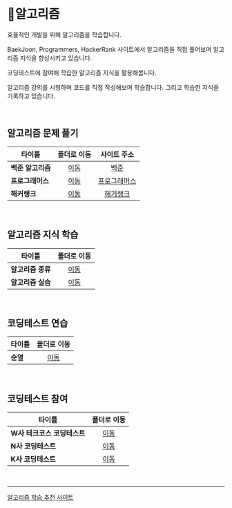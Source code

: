 # 🔶알고리즘
효율적인 개발을 위해 알고리즘을 학습합니다.   

BaekJoon, Programmers, HackerRank 사이트에서 알고리즘을 직접 풀어보며 알고리즘 지식을 향상시키고 있습니다.   

코딩테스트에 참여해 학습한 알고리즘 지식을 활용해봅니다.   

알고리즘 강의를 시청하며 코드를 직접 작성해보며 학습합니다. 그리고 학습한 지식을 기록하고 있습니다.   

<br/>

## 알고리즘 문제 풀기
|타이틀|폴더로 이동|사이트 주소|
|---|:---:|:---:|
|**백준 알고리즘**|[이동](https://github.com/Hschan2/Algorithm-Study/tree/master/BaekJoon)|[백준](https://www.acmicpc.net)|
|**프로그래머스**|[이동](https://github.com/Hschan2/Algorithm-Study/tree/master/Programmers)|[프로그래머스](https://programmers.co.kr/learn/challenges)|
|**해커랭크**|[이동](https://github.com/Hschan2/Algorithm-Study/tree/master/HackerRank/Easy)|[해거랭크](https://www.hackerrank.com/)|

<br/>

## 알고리즘 지식 학습
|타이틀|폴더로 이동|
|---|:---:|
|**알고리즘 종류**|[이동](https://github.com/Hschan2/Algorithm-Study/blob/master/AlgorithmKnowledge)|
|**알고리즘 실습**|[이동](https://github.com/Hschan2/Algorithm-Study/tree/master/AlgorithmPractice)|

<br/>

## 코딩테스트 연습
|타이틀|폴더로 이동|
|---|:---:|
|**순열**|[이동](https://github.com/Hschan2/Algorithm-Study/blob/master/BaekJoon/%EC%BD%94%EB%94%A9%ED%85%8C%EC%8A%A4%ED%8A%B8%EB%8C%80%EB%B9%84/%EC%97%B0%EC%8A%B5/%EC%88%9C%EC%97%B4.js)|

<br/>

## 코딩테스트 참여
|타이틀|폴더로 이동|
|---|:---:|
|**W사 테크코스 코딩테스트**|[이동](https://github.com/Hschan2/Algorithm-Study/tree/master/etc/W%EC%82%AC%20%EC%BD%94%EB%94%A9%ED%85%8C%EC%8A%A4%ED%8A%B8)|
|**N사 코딩테스트**|[이동](https://github.com/Hschan2/Algorithm-Study/tree/master/etc/N%EC%82%AC%20%EC%BD%94%EB%94%A9%ED%85%8C%EC%8A%A4%ED%8A%B8)|
|**K사 코딩테스트**|[이동](https://github.com/Hschan2/Algorithm-Study/tree/master/etc/K%EC%82%AC%20%EC%BD%94%EB%94%A9%ED%85%8C%EC%8A%A4%ED%8A%B8)|

<br/>
<hr/>
   
[알고리즘 학습 추천 사이트](https://github.com/Hschan2/Algorithm-Study/blob/master/Algorithm%20Study%20Sites.md)

<!-- ## 🔶알고리즘 문제풀기
### 백준의 알고리즘
* 입출력과 사칙연산 [Link](https://www.acmicpc.net/step/1)
* if문 [Link](https://www.acmicpc.net/step/4)
* for문 [Link](https://www.acmicpc.net/step/3)
* while문 [Link](https://www.acmicpc.net/step/2)
* 실습 1 [Link](https://www.acmicpc.net/step/48)
* 1차원 배열 [Link](https://www.acmicpc.net/step/6)
* 함수 [Link](https://www.acmicpc.net/step/5)
* 문자열 [Link](https://www.acmicpc.net/step/7)
* 수학 1 [Link](https://www.acmicpc.net/step/8)
* 수학 2 [Link](https://www.acmicpc.net/step/10)
* 재귀 [Link](https://www.acmicpc.net/step/19)
* 백준 알고리즘 필수 문제 [Link](https://github.com/Hschan2/Algorithm-Study/tree/master/BaekJoon/%EB%B0%B1%EC%A4%80%20%ED%95%84%EC%88%98%20%EC%BD%94%EC%8A%A4)
    * [그 외](https://github.com/Hschan2/Algorithm-Study/tree/master/BaekJoon/%EB%B0%B1%EC%A4%80%20%ED%95%84%EC%88%98%20%EB%AC%B8%EC%A0%9C/%EA%B7%B8%20%EC%99%B8)
    * [그래프]()
    * [그리디]()
    * [동적 프로그래밍](https://github.com/Hschan2/Algorithm-Study/tree/master/BaekJoon/%EB%B0%B1%EC%A4%80%20%ED%95%84%EC%88%98%20%EB%AC%B8%EC%A0%9C/%EB%8F%99%EC%A0%81%ED%94%84%EB%A1%9C%EA%B7%B8%EB%9E%98%EB%B0%8D)
    * [분할 정복](https://github.com/Hschan2/Algorithm-Study/tree/master/BaekJoon/%EB%B0%B1%EC%A4%80%20%ED%95%84%EC%88%98%20%EB%AC%B8%EC%A0%9C/%EB%B6%84%ED%95%A0%EC%A0%95%EB%B3%B5)
    * [완전 탐색]()
    * [이분 탐색 및 삼분 탐색]()
    * [입출력](https://github.com/Hschan2/Algorithm-Study/tree/master/BaekJoon/%EB%B0%B1%EC%A4%80%20%ED%95%84%EC%88%98%20%EC%BD%94%EC%8A%A4/%EC%9E%85%EC%B6%9C%EB%A0%A5)

### 프로그래머스 [Link](https://programmers.co.kr/learn/challenges)
* LEVEL 1 단계 46개 문제 해결
* LEVEL 2 단계 16개 문제 해결

### 해커랭크 [Link](https://www.hackerrank.com/)
* Easy 단계

## ⭐코딩테스트
* NTEST (N사 코딩테스트) [Link](https://github.com/Hschan2/Algorithm-Study/blob/master/etc/NTEST.js)
* TEST1 (K사 코딩테스트) [Link](https://github.com/Hschan2/Algorithm-Study/blob/master/etc/TEST1.js)
* KCTest (K사 자회사 코딩테스트) [Link](https://github.com/Hschan2/Algorithm-Study/blob/master/etc/KCTest.js)
* NetTest (N사 코딩테스트) [Link](https://github.com/Hschan2/Algorithm-Study/blob/master/etc/NetTest.js)
* WaTest_1 (W사 테크코스 코딩테스트) [Link](https://github.com/Hschan2/Algorithm-Study/blob/master/etc/WaTest_1.js)
* WaTest_2 (W사 테크코스 코딩테스트) [Link](https://github.com/Hschan2/Algorithm-Study/blob/master/etc/WaTest_2.js)
* WaTest_3 (W사 테크코스 코딩테스트) [Link](https://github.com/Hschan2/Algorithm-Study/blob/master/etc/WaTest_3.js)
* WaTest_4 (W사 테크코스 코딩테스트) [Link](https://github.com/Hschan2/Algorithm-Study/blob/master/etc/WaTest_4.js)

## 💡알고리즘 지식
* Bellman-Ford Algorithm (벨만 포드 알고리즘) [Link](https://github.com/Hschan2/Algorithm-Study/blob/master/AlgorithmKnowledge/Bellman-Ford%20Algorithm.js)
* Greedy (그리디 알고리즘) [Link](https://github.com/Hschan2/Algorithm-Study/blob/master/AlgorithmKnowledge/Greedy.js)
* Priority Queue (우선 순위 큐) [Link](https://github.com/Hschan2/Algorithm-Study/blob/master/AlgorithmKnowledge/Priority%20Queue.py)
* Search Algorithm (탐색 알고리즘) [Link](https://github.com/Hschan2/Algorithm-Study/blob/master/AlgorithmKnowledge/SearchAlgorithm.js)
* Tree Algorithm (트리 알고리즘) [Link](https://github.com/Hschan2/Algorithm-Study/blob/master/AlgorithmKnowledge/TreeAlgorithm.md)
* Dijkstra Algorithm (다익스트라 알고리즘) [Link](https://github.com/Hschan2/Algorithm-Study/blob/master/AlgorithmKnowledge/Dijkstra%20Algorithm.md)

## 💎알고리즘 실습
* 이진 탐색 (Java) [Link](https://github.com/Hschan2/Algorithm-Study/tree/master/AlgorithmPractice/binarysearch)
* 다익스트라 알고리즘 (Java) [Link](https://github.com/Hschan2/Algorithm-Study/blob/master/AlgorithmPractice/Dijkstra%20Algorithm.java)
* 다익스트라 알고리즘 (Javascript) [Link](https://github.com/Hschan2/Algorithm-Study/blob/master/AlgorithmPractice/Dijkstra%20Algorithm.js)

## 코딩테스트 알고리즘 연습
* [순열](https://github.com/Hschan2/Algorithm-Study/blob/master/BaekJoon/%EC%BD%94%EB%94%A9%ED%85%8C%EC%8A%A4%ED%8A%B8%EB%8C%80%EB%B9%84/%EC%97%B0%EC%8A%B5/%EC%88%9C%EC%97%B4.js)

## 알고리즘 학습 추천 사이트 [Link](https://github.com/Hschan2/Algorithm-Study/blob/master/Algorithm%20Study%20Sites.md) -->